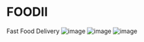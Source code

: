 # FOODII
Fast Food Delivery
![image](https://github.com/SACHIN-BAMNIYA/FOODII/assets/159703523/837aeb70-518f-4b02-9b28-5fd90ffcb529)
![image](https://github.com/SACHIN-BAMNIYA/FOODII/assets/159703523/2cf1eb14-77a7-4e88-8dca-6700fb987bef)
![image](https://github.com/SACHIN-BAMNIYA/FOODII/assets/159703523/d32377e8-2789-4621-a040-d7a89b926018)
